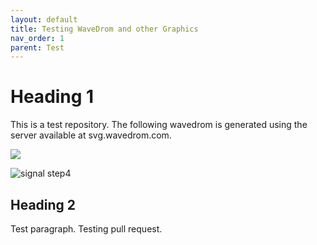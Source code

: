 ```yaml
---
layout: default
title: Testing WaveDrom and other Graphics
nav_order: 1
parent: Test
---
```



# Heading 1
This is a test repository. The following wavedrom is generated using the server available at svg.wavedrom.com.

<img src="https://svg.wavedrom.com/{signal:[{name:'clk',wave:'p......'},{name:'bus',wave:'x.34.5x',data:'head body tail'},{name:'wire',wave:'0.1..0.'}]}"/>

![signal step4](https://svg.wavedrom.com/github/amantalwar04/new-Repo/trunk/wavedrom/signal-step4.json5)

## Heading 2
Test paragraph. Testing pull request.
